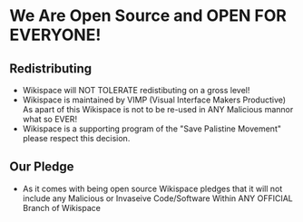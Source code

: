 # We Are Open Source and OPEN FOR EVERYONE!
## Redistributing
- Wikispace will NOT TOLERATE redistibuting on a gross level!
- Wikispace is maintained by VIMP (Visual Interface Makers Productive) As apart of this Wikispace is not to be re-used in ANY Malicious
  mannor what so EVER!
- Wikispace is a supporting program of the "Save Palistine Movement" please respect this decision.
## Our Pledge
- As it comes with being open source Wikispace pledges that it will not include any Malicious or Invaseive Code/Software Within ANY OFFICIAL Branch of Wikispace
